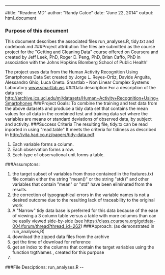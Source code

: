 ---
#title: "Readme.MD"
author: "Randy Catoe"
date: "June 22, 2014"
output: html_document

### Purpose of this document
This document describes the associated files run_analyses.R, tidy.txt and codebook.md
###Project attribution
The files are submitted as the course project for  the "Getting and Cleaning Data" course offered on Coursera and created by Jeff Leek, PhD, Roger D. Peng, PhD, Brian Caffo, PhD in association with the Johns Hopkins Blomberg School of Public Health'</P>
The project uses data from the Human Activity Recognition Using Smartphones Data Set created by Jorge L. Reyes-Ortiz, Davide Anguita, Alessandro Ghio, Luca Oneto.
Smartlab - Non Linear Complex Systems Laboratory
www.smartlab.ws 
###Data description
For a description of the data see http://archive.ics.uci.edu/ml/datasets/Human+Activity+Recognition+Using+Smartphones
###Project Goals:
To combine the training and test data from the above datasets and produce a tidy data set that contains the mean values for all data in the combined test and training data set where the variables are means or standard deviations of observed data, by subject and activity. 
###Success Criteria
The resulting file, tidy.tx can be read inported in using "read.table" It meets the criteria for tidiness as described in http://vita.had.co.nz/papers/tidy-data.pdf

  1. Each variable forms a column.
  2. Each observation forms a row.
  3. Each type of observational unit forms a table.
  
###Assumptons:
  1. the target subset of variables from those contained in the features.txt file contain either the string "mean()" or the string "std()" and other variables that contain "mean" or "std" have been eliminated from the results.
  2. the correction of typographical errors in the variable names is not a desired outcome due to the resulting lack of traceability to the original work
  3. A "Narrow" tidy data base is preferred for this data because of the ease of viewing a 3 column table versus a table with more columns than can be easily viewed side-by-side (see https://class.coursera.org/getdata-004/forum/thread?thread_id=262)
###Approach: (as demonstrated in run_analyses,R)
  1. download the zipped data files from the archive
  2. get the time of download for reference
  3. get an index to the columns that contain the target variables using  the function trgtNames , created for this purpose 
  4. 
###File Desciptions:
run_analyses.R -- 